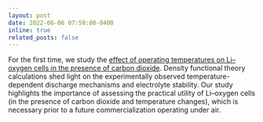 ```yaml
---
layout: post
date: 2022-06-06 07:59:00-0400
inline: true
related_posts: false
---
```


For the first time, we study the [effect of operating temperatures on Li–oxygen cells in the presence of carbon dioxide](https://doi.org/10.1016/j.cej.2022.137744). Density functional theory calculations shed light on the experimentally observed temperature-dependent discharge mechanisms and electrolyte stability. Our study highlights the importance of assessing the practical utility of Li–oxygen cells (in the presence of carbon dioxide and temperature changes), which is necessary prior to a future commercialization operating under air.
